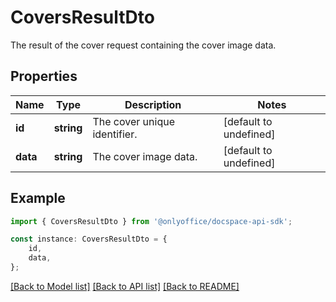 # CoversResultDto

The result of the cover request containing the cover image data.

## Properties

Name | Type | Description | Notes
------------ | ------------- | ------------- | -------------
**id** | **string** | The cover unique identifier. | [default to undefined]
**data** | **string** | The cover image data. | [default to undefined]

## Example

```typescript
import { CoversResultDto } from '@onlyoffice/docspace-api-sdk';

const instance: CoversResultDto = {
    id,
    data,
};
```

[[Back to Model list]](../README.md#documentation-for-models) [[Back to API list]](../README.md#documentation-for-api-endpoints) [[Back to README]](../README.md)
